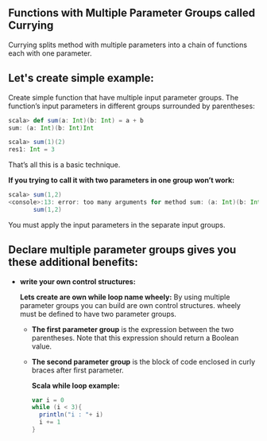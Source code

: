 ## Functions with Multiple Parameter Groups called Currying
Currying splits method with multiple parameters into a chain of functions each with one parameter.

## Let's create simple example:

Create simple function that have multiple input parameter groups.  The function’s input parameters in different groups surrounded by parentheses:
```scala
scala> def sum(a: Int)(b: Int) = a + b
sum: (a: Int)(b: Int)Int

scala> sum(1)(2)
res1: Int = 3
```
That’s all this is a basic technique.

**If you trying to call it with two parameters in one group won’t work:**
```scala
scala> sum(1,2)
<console>:13: error: too many arguments for method sum: (a: Int)(b: Int)Int
       sum(1,2)
```
You must apply the input parameters in the separate input groups.

## Declare multiple parameter groups gives you these additional benefits:

 - **write your own control structures:**

	**Lets create are own while loop name wheely:**  By using multiple parameter groups you can build are own control structures. wheely must be defined to have two parameter groups.
	

	 - **The first parameter group** is the expression between the two parentheses. Note that this expression should return a Boolean value.
	 - **The second parameter group** is the block of code enclosed in curly braces after first parameter.

		**Scala while loop example:**
		```scala
		var i = 0
	    while (i < 3){
	      println("i : "+ i)
	      i += 1
	    }
		```
		

<!--stackedit_data:
eyJoaXN0b3J5IjpbMTAyNTcxMDI3Myw2NzkzMzIzNjUsLTQwMz
k3NzQ2MSwtMTczMjIzODc5OCwyMDM2Njg2NjEyLDQ2ODk5MDI5
NiwxMjc0OTY1ODUyLDgxNzg2MTgxMyw1MjEyNzQyOTMsLTMwNz
I5MjQ3LDEyMTUxMzI1MzIsLTEzNDMxODYwNDcsMTg2NjM3MzAx
MywtMTE5Mjc3NDc1NSw5NzYxNDc0NzMsLTg5Mzc2ODg0LC0xMD
c5NDM0MTM3LC01NjUxMTM2MzcsLTE1Njk5MDQxNDIsMTgxNDgz
NDQyN119
-->